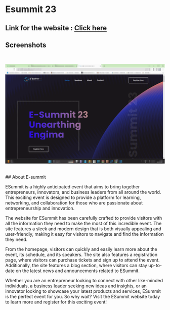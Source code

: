 # Esummit 23

## Link for the website : [Click here](https://kartik-katkar.github.io/Esummit-23/)

## Screenshots 

<br>

<p align="center">
  <img src="./Screenshots/1.gif" alt="image"/>
</p>

<br>
## About E-summit

ESummit is a highly anticipated event that aims to bring together entrepreneurs, innovators, and business leaders from all around the world. This exciting event is designed to provide a platform for learning, networking, and collaboration for those who are passionate about entrepreneurship and innovation.

The website for ESummit has been carefully crafted to provide visitors with all the information they need to make the most of this incredible event. The site features a sleek and modern design that is both visually appealing and user-friendly, making it easy for visitors to navigate and find the information they need.

From the homepage, visitors can quickly and easily learn more about the event, its schedule, and its speakers. The site also features a registration page, where visitors can purchase tickets and sign up to attend the event. Additionally, the site features a blog section, where visitors can stay up-to-date on the latest news and announcements related to ESummit.

Whether you are an entrepreneur looking to connect with other like-minded individuals, a business leader seeking new ideas and insights, or an innovator looking to showcase your latest products and services, ESummit is the perfect event for you. So why wait? Visit the ESummit website today to learn more and register for this exciting event!
